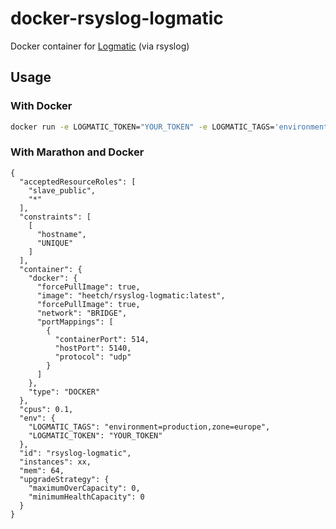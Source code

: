 # docker-rsyslog-logmatic

Docker container for [Logmatic](https://logmatic.io) (via rsyslog)

## Usage

### With Docker
```bash
docker run -e LOGMATIC_TOKEN="YOUR_TOKEN" -e LOGMATIC_TAGS='environment="staging" zone="europe"' quay.io/heetch/rsyslog-logmatic
```

### With Marathon and Docker

```
{
  "acceptedResourceRoles": [
    "slave_public",
    "*"
  ],
  "constraints": [
    [
      "hostname",
      "UNIQUE"
    ]
  ],
  "container": {
    "docker": {
      "forcePullImage": true,
      "image": "heetch/rsyslog-logmatic:latest",
      "forcePullImage": true,
      "network": "BRIDGE",
      "portMappings": [
        {
          "containerPort": 514,
          "hostPort": 5140,
          "protocol": "udp"
        }
      ]
    },
    "type": "DOCKER"
  },
  "cpus": 0.1,
  "env": {
    "LOGMATIC_TAGS": "environment=production,zone=europe",
    "LOGMATIC_TOKEN": "YOUR_TOKEN"
  },
  "id": "rsyslog-logmatic",
  "instances": xx,
  "mem": 64,
  "upgradeStrategy": {
    "maximumOverCapacity": 0,
    "minimumHealthCapacity": 0
  }
}
```

